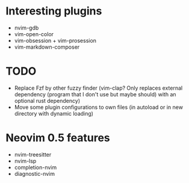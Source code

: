 # Interesting plugins

- nvim-gdb
- vim-open-color
- vim-obsession + vim-prosession
- vim-markdown-composer

# TODO

- Replace Fzf by other fuzzy finder (vim-clap? Only replaces external dependency (program that I don't use but maybe should) with an optional rust dependency)
- Move some plugin configurations to own files (in autoload or in new directory with dynamic loading)

# Neovim 0.5 features

- nvim-treesitter
- nvim-lsp
- completion-nvim
- diagnostic-nvim
